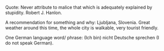 Quote:
Never attribute to malice that which is adequately explained by stupidity. Robert J. Hanlon.

A recommendation for something and why: 
Ljubljana, Slovenia. Great weather around this time, the whole city is walkable, very tourist friendly.

One German language word/ phrase:
(Ich bin) nicht Deutsche sprechen (I do not speak German).
